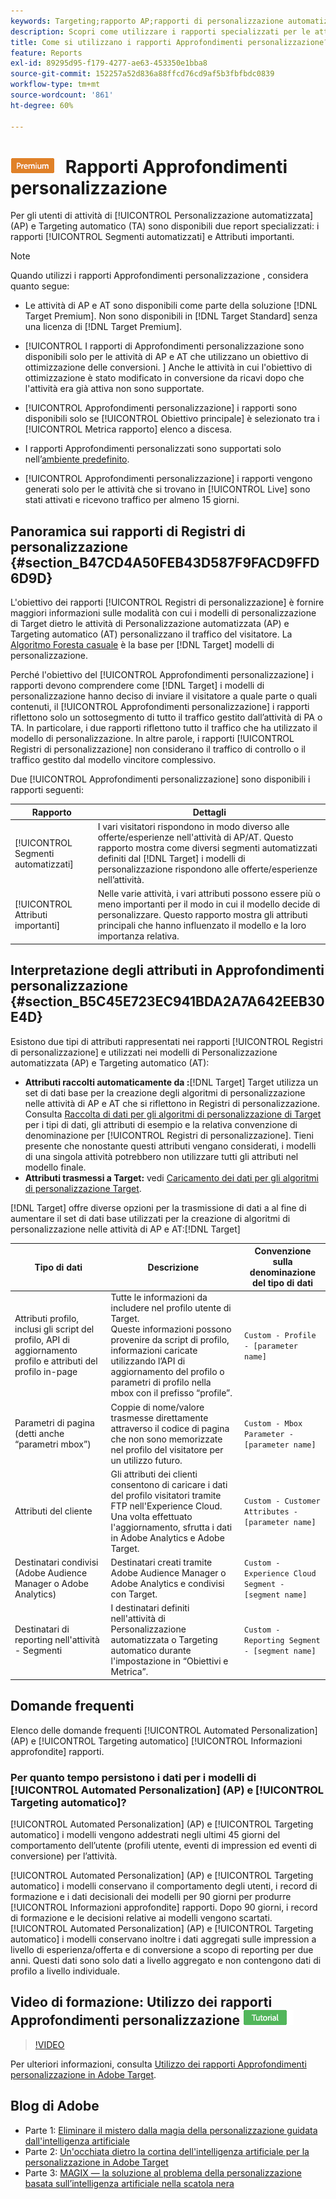 ```yaml
---
keywords: Targeting;rapporto AP;rapporti di personalizzazione automatizzata:targeting automatico;auto targeting;rapporto di targeting automatico;report di targeting automatico;personalizzazione;approfondimenti;segmenti automatizzati;FAQ;domande frequenti;attributi importanti
description: Scopri come utilizzare i rapporti specializzati per le attività di Automated Personalization (AP) e Targeting automatico (AT) - Segmenti automatizzati e Attributi importanti.
title: Come si utilizzano i rapporti Approfondimenti personalizzazione?
feature: Reports
exl-id: 89295d95-f179-4277-ae63-453350e1bba8
source-git-commit: 152257a52d836a88ffcd76cd9af5b3fbfbdc0839
workflow-type: tm+mt
source-wordcount: '861'
ht-degree: 60%

---
```


# ![PREMIUM](/help/main/assets/premium.png) Rapporti Approfondimenti personalizzazione

Per gli utenti di attività di [!UICONTROL Personalizzazione automatizzata] (AP) e Targeting automatico (TA) sono disponibili due report specializzati: i rapporti [!UICONTROL Segmenti automatizzati] e Attributi importanti.

>[!NOTE]
>
>Quando utilizzi i rapporti Approfondimenti personalizzazione , considera quanto segue:
>
>* Le attività di AP e AT sono disponibili come parte della soluzione [!DNL Target Premium]. Non sono disponibili in [!DNL Target Standard] senza una licenza di [!DNL Target Premium].
>
>* [!UICONTROL I rapporti di Approfondimenti personalizzazione sono disponibili solo per le attività di AP e AT che utilizzano un obiettivo di ottimizzazione delle conversioni. ] Anche le attività in cui l&#39;obiettivo di ottimizzazione è stato modificato in conversione da ricavi dopo che l&#39;attività era già attiva non sono supportate.
>
>* [!UICONTROL Approfondimenti personalizzazione] i rapporti sono disponibili solo se [!UICONTROL Obiettivo principale] è selezionato tra i [!UICONTROL Metrica rapporto] elenco a discesa.
>
>* I rapporti Approfondimenti personalizzati sono supportati solo nell’[ambiente predefinito](/help/main/administrating-target/hosts.md).
>
>* [!UICONTROL Approfondimenti personalizzazione] i rapporti vengono generati solo per le attività che si trovano in [!UICONTROL Live] sono stati attivati e ricevono traffico per almeno 15 giorni.


## Panoramica sui rapporti di Registri di personalizzazione {#section_B47CD4A50FEB43D587F9FACD9FFD6D9D}

L&#39;obiettivo dei rapporti [!UICONTROL Registri di personalizzazione] è fornire maggiori informazioni sulle modalità con cui i modelli di personalizzazione di Target dietro le attività di Personalizzazione automatizzata (AP) e Targeting automatico (AT) personalizzano il traffico del visitatore.  La [Algoritmo Foresta casuale](/help/main/c-activities/t-automated-personalization/algo-random-forest.md) è la base per [!DNL Target] modelli di personalizzazione.

Perché l&#39;obiettivo del [!UICONTROL Approfondimenti personalizzazione] i rapporti devono comprendere come [!DNL Target] i modelli di personalizzazione hanno deciso di inviare il visitatore a quale parte o quali contenuti, il [!UICONTROL Approfondimenti personalizzazione] i rapporti riflettono solo un sottosegmento di tutto il traffico gestito dall’attività di PA o TA. In particolare, i due rapporti riflettono tutto il traffico che ha utilizzato il modello di personalizzazione. In altre parole, i rapporti [!UICONTROL Registri di personalizzazione] non considerano il traffico di controllo o il traffico gestito dal modello vincitore complessivo.

Due [!UICONTROL Approfondimenti personalizzazione] sono disponibili i rapporti seguenti:

| Rapporto | Dettagli |
|--- |--- |
| [!UICONTROL Segmenti automatizzati] | I vari visitatori rispondono in modo diverso alle offerte/esperienze nell&#39;attività di AP/AT. Questo rapporto mostra come diversi segmenti automatizzati definiti dal [!DNL Target] i modelli di personalizzazione rispondono alle offerte/esperienze nell’attività. |
| [!UICONTROL Attributi importanti] | Nelle varie attività, i vari attributi possono essere più o meno importanti per il modo in cui il modello decide di personalizzare. Questo rapporto mostra gli attributi principali che hanno influenzato il modello e la loro importanza relativa. |

## Interpretazione degli attributi in Approfondimenti personalizzazione {#section_B5C45E723EC941BDA2A7A642EEB30E4D}

Esistono due tipi di attributi rappresentati nei rapporti [!UICONTROL Registri di personalizzazione] e utilizzati nei modelli di Personalizzazione automatizzata (AP) e Targeting automatico (AT):

* **Attributi raccolti automaticamente da :**[!DNL Target] Target utilizza un set di dati base per la creazione degli algoritmi di personalizzazione nelle attività di AP e AT che si riflettono in Registri di personalizzazione. Consulta [Raccolta di dati per gli algoritmi di personalizzazione di Target](/help/main/c-activities/t-automated-personalization/ap-data.md) per i tipi di dati, gli attributi di esempio e la relativa convenzione di denominazione per [!UICONTROL Registri di personalizzazione]. Tieni presente che nonostante questi attributi vengano considerati, i modelli di una singola attività potrebbero non utilizzare tutti gli attributi nel modello finale.
* **Attributi trasmessi a Target:** vedi [Caricamento dei dati per gli algoritmi di personalizzazione Target](/help/main/c-activities/t-automated-personalization/uploading-data-for-the-target-personalization-algorithms.md).

[!DNL Target] offre diverse opzioni per la trasmissione di dati a al fine di aumentare il set di dati base utilizzati per la creazione di algoritmi di personalizzazione nelle attività di AP e AT:[!DNL Target]

| Tipo di dati | Descrizione | Convenzione sulla denominazione del tipo di dati |
|--- |--- |--- |
| Attributi profilo, inclusi gli script del profilo, API di aggiornamento profilo e attributi del profilo in-page | Tutte le informazioni da includere nel profilo utente di Target.<br>Queste informazioni possono provenire da script di profilo, informazioni caricate utilizzando l’API di aggiornamento del profilo o parametri di profilo nella mbox con il prefisso “profile”. | `Custom - Profile - [parameter name]` |
| Parametri di pagina (detti anche “parametri mbox”) | Coppie di nome/valore trasmesse direttamente attraverso il codice di pagina che non sono memorizzate nel profilo del visitatore per un utilizzo futuro. | `Custom - Mbox Parameter - [parameter name]` |
| Attributi del cliente | Gli attributi dei clienti consentono di caricare i dati del profilo visitatori tramite FTP nell&#39;Experience Cloud. Una volta effettuato l&#39;aggiornamento, sfrutta i dati in Adobe Analytics e Adobe Target. | `Custom - Customer Attributes - [parameter name]` |
| Destinatari condivisi (Adobe Audience Manager o Adobe Analytics) | Destinatari creati tramite Adobe Audience Manager o Adobe Analytics e condivisi con Target. | `Custom - Experience Cloud Segment - [segment name]` |
| Destinatari di reporting nell&#39;attività - Segmenti | I destinatari definiti nell&#39;attività di Personalizzazione automatizzata o Targeting automatico durante l&#39;impostazione in “Obiettivi e Metrica”. | `Custom - Reporting Segment - [segment name]` |

## Domande frequenti 

Elenco delle domande frequenti [!UICONTROL Automated Personalization] (AP) e [!UICONTROL Targeting automatico] [!UICONTROL Informazioni approfondite] rapporti.

### Per quanto tempo persistono i dati per i modelli di [!UICONTROL Automated Personalization] (AP) e [!UICONTROL Targeting automatico]?

[!UICONTROL Automated Personalization] (AP) e [!UICONTROL Targeting automatico] i modelli vengono addestrati negli ultimi 45 giorni del comportamento dell’utente (profili utente, eventi di impression ed eventi di conversione) per l’attività.

[!UICONTROL Automated Personalization] (AP) e [!UICONTROL Targeting automatico] i modelli conservano il comportamento degli utenti, i record di formazione e i dati decisionali dei modelli per 90 giorni per produrre [!UICONTROL Informazioni approfondite] rapporti. Dopo 90 giorni, i record di formazione e le decisioni relative ai modelli vengono scartati. [!UICONTROL Automated Personalization] (AP) e [!UICONTROL Targeting automatico] i modelli conservano inoltre i dati aggregati sulle impression a livello di esperienza/offerta e di conversione a scopo di reporting per due anni. Questi dati sono solo dati a livello aggregato e non contengono dati di profilo a livello individuale.

## Video di formazione: Utilizzo dei rapporti Approfondimenti personalizzazione ![Badge tutorial](/help/main/assets/tutorial.png)

>[!VIDEO](https://video.tv.adobe.com/v/25601/)

Per ulteriori informazioni, consulta [Utilizzo dei rapporti Approfondimenti personalizzazione in Adobe Target](https://helpx.adobe.com/target/kt/using/personalization-insights-report-feature-video-use.html).

## Blog di Adobe

* Parte 1: [Eliminare il mistero dalla magia della personalizzazione guidata dall&#39;intelligenza artificiale](https://theblog.adobe.com/taking-mystery-magic-ai-driven-personalization-part-1/)
* Parte 2: [Un&#39;occhiata dietro la cortina dell&#39;intelligenza artificiale per la personalizzazione in Adobe Target](https://theblog.adobe.com/a-peek-behind-the-curtain-of-ai-for-personalization-in-adobe-target/)
* Parte 3: [MAGIX — la soluzione al problema della personalizzazione basata sull’intelligenza artificiale nella scatola nera](https://theblog.adobe.com/magix-the-solution-to-the-black-box-issue-of-ai-driven-personalization/)
